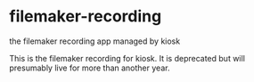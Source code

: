 # filemaker-recording
the filemaker recording app managed by kiosk

This is the filemaker recording for kiosk. It is deprecated but will presumably live for more than another year.
